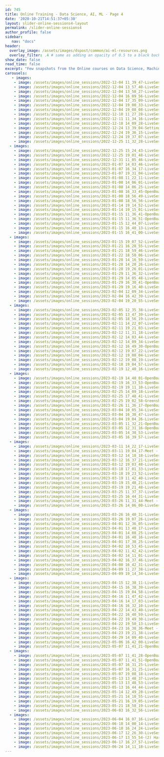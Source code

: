 ```yaml
---
id: 745    
title: Online Training - Data Science, AI, ML - Page 4
date: '2020-10-21T14:51:37+05:30'
layout: slider-online-sessions4-layout
permalink: /slider-online-sessions4
author_profile: false
sidebar:
   nav: "docs"
header:
  overlay_image: /assets/images/dspost/common/ai-ml-resources.png
  overlay_filter: .4 # same as adding an opacity of 0.5 to a black background
show_date: false
read_time: false
excerpt: "Few snapshots from the Online courses on Data Science, Machine Learning, Deep Learning, NLP, Project Management, Agile Management. 2000+ learners, 400+ sessions, 1600+ Hours. Learners across the Glove."
carousels:
   - images: 
    - image: /assets/images/online_sessions/2022-12-04 11_39_47-LiveSession - upGrad - Copy.png
    - image: /assets/images/online_sessions/2022-12-04 13_57_40-LiveSession - upGrad - Copy.png
    - image: /assets/images/online_sessions/2022-12-04 13_58_27-LiveSession - upGrad - Copy.png
    - image: /assets/images/online_sessions/2022-12-04 16_09_56-LiveSession - upGrad - Copy.png
    - image: /assets/images/online_sessions/2022-12-04 17_35_09-LiveSession - upGrad - Copy.png
    - image: /assets/images/online_sessions/2022-12-04 19_00_33-LiveSession - upGrad - Copy.png
    - image: /assets/images/online_sessions/2022-12-04 19_08_08-LiveSession - upGrad - Copy.png
    - image: /assets/images/online_sessions/2022-12-10 11_27_28-LiveSession - upGrad - Copy.png
    - image: /assets/images/online_sessions/2022-12-11 11_34_16-LiveSession - upGrad - Copy.png
    - image: /assets/images/online_sessions/2022-12-18 14_09_28-LiveSession - upGrad - Copy.png
    - image: /assets/images/online_sessions/2022-12-24 13_39_04-Settings - Copy.png
    - image: /assets/images/online_sessions/2022-12-24 19_36_15-LiveSession - upGrad - Copy.png
    - image: /assets/images/online_sessions/2022-12-24 19_37_07-LiveSession - upGrad - Copy.png
    - image: /assets/images/online_sessions/2022-12-25 11_32_28-LiveSession - upGrad - Copy.png
  - images: 
    - image: /assets/images/online_sessions/2022-12-25 15_24_43-LiveSession - upGrad.png
    - image: /assets/images/online_sessions/2022-12-25 19_01_48-LiveSession - upGrad - Copy.png
    - image: /assets/images/online_sessions/2022-12-31 11_05_46-LiveSession - upGrad - Copy.png
    - image: /assets/images/online_sessions/2023-01-07 14_03_46-LiveSession - upGrad - Copy.jpg
    - image: /assets/images/online_sessions/2023-01-07 16_34_17-LiveSession - upGrad - Copy.jpg
    - image: /assets/images/online_sessions/2023-01-07 19_31_04-LiveSession - upGrad - Copy.jpg
    - image: /assets/images/online_sessions/2023-01-08 11_22_11-LiveSession - upGrad - Copy.jpg
    - image: /assets/images/online_sessions/2023-01-08 14_06_01-LiveSession - upGrad.jpg
    - image: /assets/images/online_sessions/2023-01-08 14_06_25-LiveSession - upGrad.jpg
    - image: /assets/images/online_sessions/2023-01-08 16_33_45-OpenBoard.jpg
    - image: /assets/images/online_sessions/2023-01-08 18_56_49-LiveSession - upGrad.jpg
    - image: /assets/images/online_sessions/2023-01-08 18_56_56-LiveSession - upGrad - Copy.jpg
    - image: /assets/images/online_sessions/2023-01-14 19_14_52-LiveSession - upGrad - Copy.jpg
    - image: /assets/images/online_sessions/2023-01-14 19_15_01-LiveSession - upGrad - Copy.jpg
    - image: /assets/images/online_sessions/2023-01-15 11_36_41-OpenBoard - Copy.jpg
    - image: /assets/images/online_sessions/2023-01-15 11_36_51-OpenBoard - Copy.jpg
    - image: /assets/images/online_sessions/2023-01-15 12_44_07-LiveSession - upGrad - Copy.jpg
    - image: /assets/images/online_sessions/2023-01-15 16_40_13-LiveSession - upGrad - Copy.jpg
    - image: /assets/images/online_sessions/2023-01-15 16_41_00-LiveSession - upGrad - Copy.jpg
  - images: 
    - image: /assets/images/online_sessions/2023-01-15 19_07_52-LiveSession - upGrad - Copy.jpg
    - image: /assets/images/online_sessions/2023-01-21 16_28_55-LiveSession - upGrad - Copy.jpg
    - image: /assets/images/online_sessions/2023-01-21 18_59_46-LiveSession - upGrad - Copy.jpg
    - image: /assets/images/online_sessions/2023-01-22 18_50_06-LiveSession - upGrad - Copy.jpg
    - image: /assets/images/online_sessions/2023-01-28 14_16_59-LiveSession - upGrad - Copy.jpg
    - image: /assets/images/online_sessions/2023-01-28 14_20_26-LiveSession - upGrad - Copy.jpg
    - image: /assets/images/online_sessions/2023-01-28 19_26_01-LiveSession - upGrad - Copy.jpg
    - image: /assets/images/online_sessions/2023-01-29 11_36_32-LiveSession - upGrad - Copy.jpg
    - image: /assets/images/online_sessions/2023-01-29 14_05_48-LiveSession - upGrad - Copy.jpg
    - image: /assets/images/online_sessions/2023-01-29 16_30_41-OpenBoard - Copy.jpg
    - image: /assets/images/online_sessions/2023-01-29 19_16_40-LiveSession - upGrad - Copy.jpg
    - image: /assets/images/online_sessions/2023-02-04 12_09_34-LiveSession - upGrad - Copy.jpg
    - image: /assets/images/online_sessions/2023-02-04 16_42_39-LiveSession - upGrad - Copy.jpg
    - image: /assets/images/online_sessions/2023-02-04 19_20_55-LiveSession - upGrad - Copy.jpg
  - images: 
    - image: /assets/images/online_sessions/2023-02-05 12_35_38-LiveSession - upGrad - Copy.jpg
    - image: /assets/images/online_sessions/2023-02-05 13_47_39-LiveSession - upGrad - Copy.jpg
    - image: /assets/images/online_sessions/2023-02-05 18_56_19-LiveSession - upGrad - Copy.jpg
    - image: /assets/images/online_sessions/2023-02-11 14_22_07-LiveSession - upGrad - Copy.jpg
    - image: /assets/images/online_sessions/2023-02-11 19_21_03-LiveSession - upGrad - Copy.jpg
    - image: /assets/images/online_sessions/2023-02-12 11_31_18-LiveSession - upGrad - Copy.jpg
    - image: /assets/images/online_sessions/2023-02-12 14_03_44-LiveSession - upGrad - Copy.jpg
    - image: /assets/images/online_sessions/2023-02-12 14_09_34-LiveSession - upGrad - Copy.jpg
    - image: /assets/images/online_sessions/2023-02-12 16_49_30-OpenBoard - Copy.jpg
    - image: /assets/images/online_sessions/2023-02-12 19_07_22-LiveSession - upGrad - Copy.jpg
    - image: /assets/images/online_sessions/2023-02-12 19_08_04-LiveSession - upGrad - Copy.jpg
    - image: /assets/images/online_sessions/2023-02-12 19_08_19-LiveSession - upGrad - Copy.jpg
    - image: /assets/images/online_sessions/2023-02-18 19_04_57-LiveSession - upGrad - Brave - Copy.jpg
    - image: /assets/images/online_sessions/2023-02-19 12_40_16-LiveSession - upGrad - Brave - Copy.jpg
  - images: 
    - image: /assets/images/online_sessions/2023-02-19 14_40_01-OpenBoard.jpg
    - image: /assets/images/online_sessions/2023-02-19 16_33_53-OpenBoard - Copy.jpg
    - image: /assets/images/online_sessions/2023-02-19 19_11_10-LiveSession - upGrad - Brave - Copy.jpg
    - image: /assets/images/online_sessions/2023-02-25 14_09_18-LiveSession - upGrad - Copy.png
    - image: /assets/images/online_sessions/2023-02-25 17_48_41-LiveSession - upGrad - Copy.png
    - image: /assets/images/online_sessions/2023-02-25 19_02_58-Greenshot - Copy.png
    - image: /assets/images/online_sessions/2023-02-26 11_36_17-OpenBoard - Copy.png
    - image: /assets/images/online_sessions/2023-03-04 10_05_34-LiveSession - upGrad - Copy.png
    - image: /assets/images/online_sessions/2023-03-04 16_38_47-LiveSession - upGrad - Copy.png
    - image: /assets/images/online_sessions/2023-03-04 19_04_26-LiveSession - upGrad - Copy.png
    - image: /assets/images/online_sessions/2023-03-05 11_32_21-OpenBoard - Copy.png
    - image: /assets/images/online_sessions/2023-03-05 12_31_16-OpenBoard - Copy.png
    - image: /assets/images/online_sessions/2023-03-05 14_38_53-LiveSession - upGrad - Copy.png
    - image: /assets/images/online_sessions/2023-03-05 16_39_57-LiveSession - upGrad - Copy.png
  - images: 
    - image: /assets/images/online_sessions/2023-03-11 14_22_17-LiveSession - upGrad - Copy.png
    - image: /assets/images/online_sessions/2023-03-11 19_04_17-Meet - jum-ugrn-iqg - Copy.png
    - image: /assets/images/online_sessions/2023-03-12 14_18_18-LiveSession - upGrad - Copy.png
    - image: /assets/images/online_sessions/2023-03-12 16_37_21-LiveSession - upGrad - Copy.png
    - image: /assets/images/online_sessions/2023-03-12 19_03_48-LiveSession - upGrad - Copy.png
    - image: /assets/images/online_sessions/2023-03-18 17_01_33-LiveSession - upGrad - Copy.png
    - image: /assets/images/online_sessions/2023-03-18 19_23_52-LiveSession - upGrad - Copy.png
    - image: /assets/images/online_sessions/2023-03-19 11_42_40-LiveSession - upGrad - Copy.png
    - image: /assets/images/online_sessions/2023-03-19 15_48_21-LiveSession - upGrad - Copy.png
    - image: /assets/images/online_sessions/2023-03-19 19_21_48-LiveSession - upGrad - Copy.png
    - image: /assets/images/online_sessions/2023-03-25 11_37_37-LiveSession - upGrad - Copy.png
    - image: /assets/images/online_sessions/2023-03-25 16_44_31-LiveSession - upGrad - Copy.png
    - image: /assets/images/online_sessions/2023-03-26 11_31_44-Meet - ouy-esgx-pnt - Copy.png
    - image: /assets/images/online_sessions/2023-03-26 14_06_00-LiveSession - upGrad - Copy.png
  - images: 
    - image: /assets/images/online_sessions/2023-03-26 16_40_31-LiveSession - upGrad - Copy.png
    - image: /assets/images/online_sessions/2023-03-26 19_07_26-LiveSession - upGrad - Copy.png
    - image: /assets/images/online_sessions/2023-04-01 12_36_05-LiveSession - upGrad - Copy.png
    - image: /assets/images/online_sessions/2023-04-01 13_40_17-LiveSession - upGrad - Copy.png
    - image: /assets/images/online_sessions/2023-04-01 14_08_25-LiveSession - upGrad - Copy.png
    - image: /assets/images/online_sessions/2023-04-01 16_40_16-LiveSession - upGrad - Copy.png
    - image: /assets/images/online_sessions/2023-04-01 17_38_25-LiveSession - upGrad - Copy.png
    - image: /assets/images/online_sessions/2023-04-02 10_53_45-LiveSession - upGrad - Copy.png
    - image: /assets/images/online_sessions/2023-04-02 11_42_42-LiveSession - upGrad - Copy.png
    - image: /assets/images/online_sessions/2023-04-02 14_11_01-LiveSession - upGrad - Copy.png
    - image: /assets/images/online_sessions/2023-04-02 16_37_46-LiveSession - upGrad - Copy.png
    - image: /assets/images/online_sessions/2023-04-08 16_42_31-LiveSession - upGrad - Copy.png
    - image: /assets/images/online_sessions/2023-04-09 11_27_38-LiveSession - upGrad - Copy.png
    - image: /assets/images/online_sessions/2023-04-09 19_14_34-LiveSession - upGrad - Copy.png
  - images: 
    - image: /assets/images/online_sessions/2023-04-15 12_38_11-LiveSession - upGrad - Copy.png
    - image: /assets/images/online_sessions/2023-04-15 16_38_39-LiveSession - upGrad - Copy.png
    - image: /assets/images/online_sessions/2023-04-15 19_04_58-LiveSession - upGrad - Copy.png
    - image: /assets/images/online_sessions/2023-04-16 11_47_42-LiveSession - upGrad - Copy.png
    - image: /assets/images/online_sessions/2023-04-16 14_17_03-LiveSession - upGrad - Copy.png
    - image: /assets/images/online_sessions/2023-04-16 16_32_10-LiveSession - upGrad - Copy.png
    - image: /assets/images/online_sessions/2023-04-22 14_43_40-LiveSession - upGrad - Copy.png
    - image: /assets/images/online_sessions/2023-04-22 16_40_59-LiveSession - upGrad - Copy.png
    - image: /assets/images/online_sessions/2023-04-22 19_49_30-LiveSession - upGrad - Copy.png
    - image: /assets/images/online_sessions/2023-04-22 19_50_13-LiveSession - upGrad - Copy.png
    - image: /assets/images/online_sessions/2023-04-23 16_38_36-Meet - qvu-gjwx-nyy - Copy.png
    - image: /assets/images/online_sessions/2023-04-23 19_21_38-LiveSession - upGrad - Copy.png
    - image: /assets/images/online_sessions/2023-04-29 14_09_40-LiveSession - upGrad - Copy.png
    - image: /assets/images/online_sessions/2023-05-06 16_42_00-LiveSession - upGrad - Copy.png
    - image: /assets/images/online_sessions/2023-05-07 11_41_21-OpenBoard - Copy.png
  - images: 
    - image: /assets/images/online_sessions/2023-05-07 11_41_28-OpenBoard - Copy.png
    - image: /assets/images/online_sessions/2023-05-07 11_41_51-OpenBoard - Copy.png
    - image: /assets/images/online_sessions/2023-05-07 16_31_25-LiveSession - upGrad - Copy.png
    - image: /assets/images/online_sessions/2023-05-07 16_31_25-LiveSession - upGrad.png
    - image: /assets/images/online_sessions/2023-05-07 19_08_18-LiveSession - upGrad - Copy.png
    - image: /assets/images/online_sessions/2023-05-13 13_48_37-LiveSession - upGrad - Copy.png
    - image: /assets/images/online_sessions/2023-05-13 13_48_53-LiveSession - upGrad - Copy.png
    - image: /assets/images/online_sessions/2023-05-13 16_44_44-LiveSession - upGrad - Copy.png
    - image: /assets/images/online_sessions/2023-05-14 12_49_28-LiveSession - upGrad - Copy.png
    - image: /assets/images/online_sessions/2023-05-21 14_10_55-LiveSession - upGrad - Copy.png
    - image: /assets/images/online_sessions/2023-05-21 16_19_05-LiveSession - upGrad - Copy.png
    - image: /assets/images/online_sessions/2023-05-21 18_58_19-LiveSession - upGrad - Copy.png
    - image: /assets/images/online_sessions/2023-06-03 16_32_56-LiveSession - upGrad - Copy.png
  - images: 
    - image: /assets/images/online_sessions/2023-06-04 16_07_16-LiveSession - upGrad - Copy.png
    - image: /assets/images/online_sessions/2023-06-10 14_00_14-LiveSession - upGrad - Copy.png
    - image: /assets/images/online_sessions/2023-06-10 16_24_24-LiveSession - upGrad - Copy.png
    - image: /assets/images/online_sessions/2023-06-17 12_26_30-LiveSession - upGrad - Copy.png
    - image: /assets/images/online_sessions/2023-06-17 13_55_54-(2) HariAI-Coach - (9639) - Copy.png
    - image: /assets/images/online_sessions/2023-06-17 16_27_57-LiveSession - upGrad - Copy.png
    - image: /assets/images/online_sessions/2023-06-24 14_11_18-LiveSession - upGrad - Copy.png
---    
```




